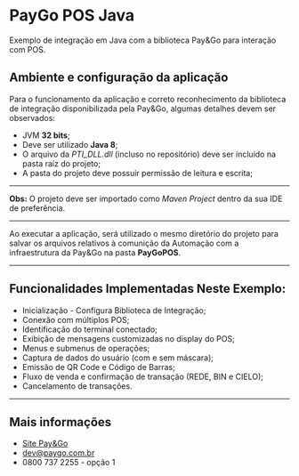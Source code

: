 # PayGo POS Java
Exemplo de integração em Java com a biblioteca Pay&Go para interação com POS.

## Ambiente e configuração da aplicação

Para o funcionamento da aplicação e correto reconhecimento da biblioteca de integração disponibilizada pela Pay&Go, algumas detalhes devem ser observados:
* JVM **32 bits**;
* Deve ser utilizado **Java 8**;
* O arquivo da *PTI_DLL.dll* (incluso no repositório) deve ser incluído na pasta raíz do projeto;
* A pasta do projeto deve possuir permissão de leitura e escrita;

---

**Obs:** O projeto deve ser importado como *Maven Project* dentro da sua IDE de preferência.

----

Ao executar a aplicação, será utilizado o mesmo diretório do projeto para salvar os arquivos relativos à comunição da Automação com a infraestrutura da Pay&Go na pasta __**PayGoPOS**__.

---

## Funcionalidades Implementadas Neste Exemplo:

- Inicialização - Configura Biblioteca de Integração;
- Conexão com múltiplos POS;
- Identificação do terminal conectado;
- Exibição de mensagens customizadas no display do POS;
- Menus e submenus de operações;
- Captura de dados do usuário (com e sem máscara);
- Emissão de QR Code e Código de Barras;
- Fluxo de venda e confirmação de transação (REDE, BIN e CIELO);
- Cancelamento de transações.

---

## Mais informações

- [Site Pay&Go](https://www.paygo.com.br)
- [dev@paygo.com.br](dev@paygo.com.br)
- 0800 737 2255 - opção 1